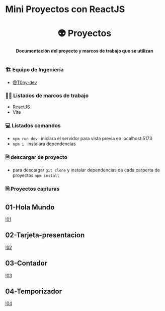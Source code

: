 # Mini Proyectos con ReactJS
<div align="center">
  <h1>👽 Proyectos</h1>
  <strong>Documentación del proyecto y marcos de trabajo que se utilizan</strong><br>
</div>
<br>


### 🏗 Equipo de Ingeniería  

- [@T0ny-dev](https://github.com/T0ny-dev)


### 👨‍💻 Listados de marcos de trabajo

* ReactJS
* Vite


### 💻 Listados comandos 

* `npm run dev `  iniciara el servidor para vista previa en localhost:5173
* `npm i `  instalara dependencias


### 🗎 descargar de proyecto

* para descargar `git clone` y instalar dependencias de cada carperta de proyectos `npm install`

### 🗎 Proyectos capturas

## 01-Hola Mundo

[!01](./img/01-Hola-Mundo.png)

## 02-Tarjeta-presentacion

[!02](./img/02-Tarjeta-presentacion.png)

## 03-Contador

[!03](./img/03-contador.png)


## 04-Temporizador

[!04](./img/04-Pomodoro.png)